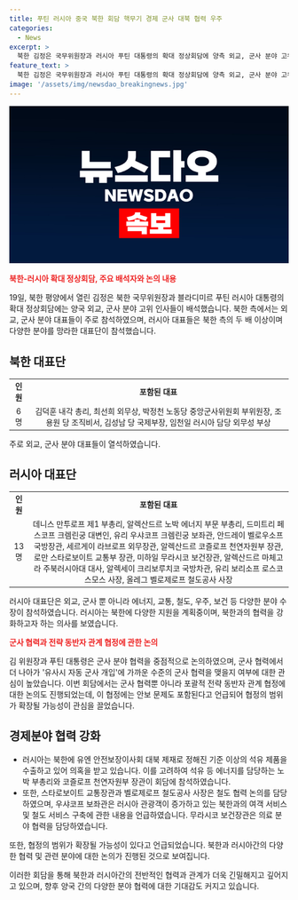 ```yaml
---
title: 푸틴 러시아 중국 북한 회담 핵무기 경제 군사 대북 협력 우주
categories:
  - News
excerpt: >
  북한 김정은 국무위원장과 러시아 푸틴 대통령의 확대 정상회담에 양측 외교, 군사 분야 고위 인사들이 배석했다. 북한과 러시아 대표단 멤버들은 주로 외교, 군사 분야를 담당했으며, 러시아 대표단은 북한 대표단의 두 배 이상의 인원과 다양한 분야를 대표했다. 이번 회담에서는 군사 분야 협력이 중점적으로 논의되며, 이외에도 에너지, 교통, 우주, 보건 등의 분야에서의 협력이 예상된다. 러시아가 북한에 다양한 지원을 제공할 것으로 전망되는 가운데, 김 위원장과 푸틴 대통령은 포괄적 전략 동반자 관계 협정을 체결할 예정이다.
feature_text: >
  북한 김정은 국무위원장과 러시아 푸틴 대통령의 확대 정상회담에 양측 외교, 군사 분야 고위 인사들이 배석했다. 북한과 러시아 대표단 멤버들은 주로 외교, 군사 분야를 담당했으며, 러시아 대표단은 북한 대표단의 두 배 이상의 인원과 다양한 분야를 대표했다. 이번 회담에서는 군사 분야 협력이 중점적으로 논의되며, 이외에도 에너지, 교통, 우주, 보건 등의 분야에서의 협력이 예상된다. 러시아가 북한에 다양한 지원을 제공할 것으로 전망되는 가운데, 김 위원장과 푸틴 대통령은 포괄적 전략 동반자 관계 협정을 체결할 예정이다.
image: '/assets/img/newsdao_breakingnews.jpg'
---
```


<p><img src="/assets/img/newsdao_breakingnews.jpg" alt="firstkoreanews 속보" /></p>

<p><b><span style="color: #ee2323;">북한-러시아 확대 정상회담, 주요 배석자와 논의 내용</span></b></p>

<p data-ke-size="size16">19일, 북한 평양에서 열린 김정은 북한 국무위원장과 블라디미르 푸틴 러시아 대통령의 확대 정상회담에는 양국 외교, 군사 분야 고위 인사들이 배석했습니다. 북한 측에서는 외교, 군사 분야 대표들이 주로 참석하였으며, 러시아 대표들은 북한 측의 두 배 이상이며 다양한 분야를 망라한 대표단이 참석했습니다.</p>

<h2 data-ke-size="size26">북한 대표단</h2>

<table>
  <tr>
    <td style="text-align: center; height: 17px;"><b>인원</b></td>
    <td style="text-align: center; height: 17px;"><b>포함된 대표</b></td>
  </tr>
  <tr>
    <td style="text-align: center; height: 17px;">6명</td>
    <td style="text-align: center; height: 17px;">김덕훈 내각 총리, 최선희 외무상, 박정천 노동당 중앙군사위원회 부위원장, 조용원 당 조직비서, 김성남 당 국제부장, 임천일 러시아 담당 외무성 부상</td>
  </tr>
</table>

<p data-ke-size="size16">주로 외교, 군사 분야 대표들이 열석하였습니다.</p>

<h2 data-ke-size="size26">러시아 대표단</h2>

<table>
  <tr>
    <td style="text-align: center; height: 17px;"><b>인원</b></td>
    <td style="text-align: center; height: 17px;"><b>포함된 대표</b></td>
  </tr>
  <tr>
    <td style="text-align: center; height: 17px;">13명</td>
    <td style="text-align: center; height: 17px;">데니스 만투로프 제1 부총리, 알렉산드르 노박 에너지 부문 부총리, 드미트리 페스코프 크렘린궁 대변인, 유리 우샤코프 크렘린궁 보좌관, 안드레이 벨로우소프 국방장관, 세르게이 라브로프 외무장관, 알렉산드르 코즐로프 천연자원부 장관, 로만 스타로보이트 교통부 장관, 미하일 무라시코 보건장관, 알렉산드르 마체고라 주북러시아대 대사, 알렉세이 크리보루치코 국방차관, 유리 보리소프 로스코스모스 사장, 올레그 벨로제로프 철도공사 사장</td>
  </tr>
</table>

<p data-ke-size="size16">러시아 대표단은 외교, 군사 뿐 아니라 에너지, 교통, 철도, 우주, 보건 등 다양한 분야 수장이 참석하였습니다. 러시아는 북한에 다양한 지원을 계획중이며, 북한과의 협력을 강화하고자 하는 의사를 보였습니다.</p>

<p><b><span style="color: #ee2323;">군사 협력과 전략 동반자 관계 협정에 관한 논의</span></b></p>

<p data-ke-size="size16">김 위원장과 푸틴 대통령은 군사 분야 협력을 중점적으로 논의하였으며, 군사 협력에서 더 나아가 '유사시 자동 군사 개입'에 가까운 수준의 군사 협력을 맺을지 여부에 대한 관심이 높았습니다. 이번 회담에서는 군사 협력뿐 아니라 포괄적 전략 동반자 관계 협정에 대한 논의도 진행되었는데, 이 협정에는 안보 문제도 포함된다고 언급되어 협정의 범위가 확장될 가능성이 관심을 끌었습니다.</p>

<h2 data-ke-size="size26">경제분야 협력 강화</h2>

<ul>
  <li>러시아는 북한에 유엔 안전보장이사회 대북 제재로 정해진 기준 이상의 석유 제품을 수출하고 있어 의혹을 받고 있습니다. 이를 고려하여 석유 등 에너지를 담당하는 노박 부총리와 코즐로프 천연자원부 장관이 회담에 참석하였습니다.</li>
  <li>또한, 스타로보이트 교통장관과 벨로제로프 철도공사 사장은 철도 협력 논의를 담당하였으며, 우샤코프 보좌관은 러시아 관광객이 증가하고 있는 북한과의 여객 서비스 및 철도 서비스 구축에 관한 내용을 언급하였습니다. 무라시코 보건장관은 의료 분야 협력을 담당하였습니다.</li>
</ul>

<p data-ke-size="size16">또한, 협정의 범위가 확장될 가능성이 있다고 언급되었습니다. 북한과 러시아간의 다양한 협력 및 관련 분야에 대한 논의가 진행된 것으로 보여집니다.</p>

<p data-ke-size="size16">이러한 회담을 통해 북한과 러시아간의 전반적인 협력과 관계가 더욱 긴밀해지고 깊어지고 있으며, 향후 양국 간의 다양한 분야 협력에 대한 기대감도 커지고 있습니다.</p>

